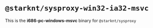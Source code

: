 # `@starknt/sysproxy-win32-ia32-msvc`

This is the **i686-pc-windows-msvc** binary for `@starknt/sysproxy`
